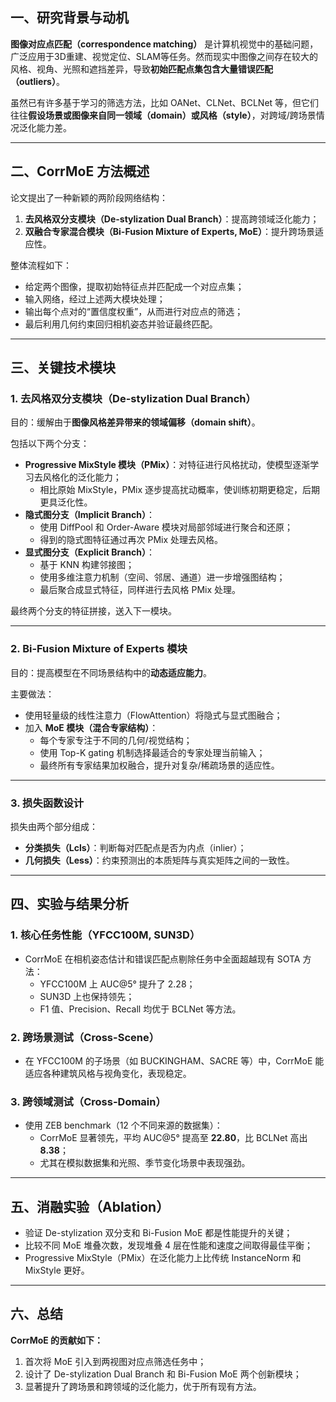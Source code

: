 ## 一、研究背景与动机

**图像对应点匹配（correspondence matching）** 是计算机视觉中的基础问题，广泛应用于3D重建、视觉定位、SLAM等任务。然而现实中图像之间存在较大的风格、视角、光照和遮挡差异，导致**初始匹配点集包含大量错误匹配（outliers）**。

虽然已有许多基于学习的筛选方法，比如 OANet、CLNet、BCLNet 等，但它们往往**假设场景或图像来自同一领域（domain）或风格（style）**，对跨域/跨场景情况泛化能力差。

------

## 二、CorrMoE 方法概述

论文提出了一种新颖的两阶段网络结构：

1. **去风格双分支模块（De-stylization Dual Branch）**：提高跨领域泛化能力；
2. **双融合专家混合模块（Bi-Fusion Mixture of Experts, MoE）**：提升跨场景适应性。

整体流程如下：

- 给定两个图像，提取初始特征点并匹配成一个对应点集；
- 输入网络，经过上述两大模块处理；
- 输出每个点对的“置信度权重”，从而进行对应点的筛选；
- 最后利用几何约束回归相机姿态并验证最终匹配。

------

## 三、关键技术模块

### 1. 去风格双分支模块（De-stylization Dual Branch）

目的：缓解由于**图像风格差异带来的领域偏移（domain shift）**。

包括以下两个分支：

- **Progressive MixStyle 模块（PMix）**：对特征进行风格扰动，使模型逐渐学习去风格化的泛化能力；
  - 相比原始 MixStyle，PMix 逐步提高扰动概率，使训练初期更稳定，后期更具泛化性。
- **隐式图分支（Implicit Branch）**：
  - 使用 DiffPool 和 Order-Aware 模块对局部邻域进行聚合和还原；
  - 得到的隐式图特征通过再次 PMix 处理去风格。
- **显式图分支（Explicit Branch）**：
  - 基于 KNN 构建邻接图；
  - 使用多维注意力机制（空间、邻居、通道）进一步增强图结构；
  - 最后聚合成显式特征，同样进行去风格 PMix 处理。

最终两个分支的特征拼接，送入下一模块。

------

### 2. Bi-Fusion Mixture of Experts 模块

目的：提高模型在不同场景结构中的**动态适应能力**。

主要做法：

- 使用轻量级的线性注意力（FlowAttention）将隐式与显式图融合；
- 加入 **MoE 模块（混合专家结构）**：
  - 每个专家专注于不同的几何/视觉结构；
  - 使用 Top-K gating 机制选择最适合的专家处理当前输入；
  - 最终所有专家结果加权融合，提升对复杂/稀疏场景的适应性。

------

### 3. 损失函数设计

损失由两个部分组成：

- **分类损失（Lcls）**：判断每对匹配点是否为内点（inlier）；
- **几何损失（Less）**：约束预测出的本质矩阵与真实矩阵之间的一致性。

------

## 四、实验与结果分析

### 1. 核心任务性能（YFCC100M, SUN3D）

- CorrMoE 在相机姿态估计和错误匹配点剔除任务中全面超越现有 SOTA 方法：
  - YFCC100M 上 AUC@5° 提升了 2.28；
  - SUN3D 上也保持领先；
  - F1 值、Precision、Recall 均优于 BCLNet 等方法。

### 2. 跨场景测试（Cross-Scene）

- 在 YFCC100M 的子场景（如 BUCKINGHAM、SACRE 等）中，CorrMoE 能适应各种建筑风格与视角变化，表现稳定。

### 3. 跨领域测试（Cross-Domain）

- 使用 ZEB benchmark（12 个不同来源的数据集）：
  - CorrMoE 显著领先，平均 AUC@5° 提高至 **22.80**，比 BCLNet 高出 **8.38**；
  - 尤其在模拟数据集和光照、季节变化场景中表现强劲。

------

## 五、消融实验（Ablation）

- 验证 De-stylization 双分支和 Bi-Fusion MoE 都是性能提升的关键；
- 比较不同 MoE 堆叠次数，发现堆叠 4 层在性能和速度之间取得最佳平衡；
- Progressive MixStyle（PMix）在泛化能力上比传统 InstanceNorm 和 MixStyle 更好。

------

## 六、总结

**CorrMoE 的贡献如下：**

1. 首次将 MoE 引入到两视图对应点筛选任务中；
2. 设计了 De-stylization Dual Branch 和 Bi-Fusion MoE 两个创新模块；
3. 显著提升了跨场景和跨领域的泛化能力，优于所有现有方法。